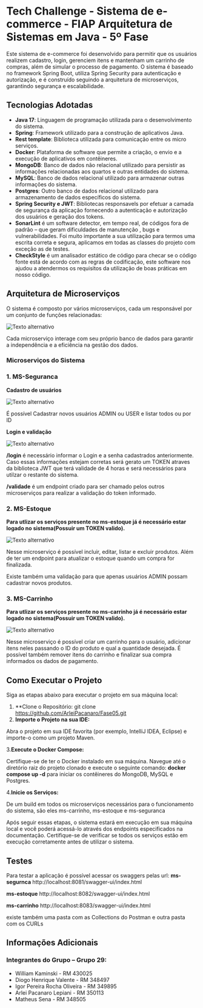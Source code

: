 # Tech Challenge - Sistema de e-commerce - FIAP Arquitetura de Sistemas em Java - 5º Fase

Este sistema de e-commerce foi desenvolvido para permitir que os usuários realizem cadastro, login, gerenciem itens e mantenham um carrinho de compras, além de simular o processo de pagamento.
O sistema é baseado no framework Spring Boot, utiliza Spring Security para autenticação e autorização, e é construído seguindo a arquitetura de microserviços, garantindo segurança e escalabilidade.

## Tecnologias Adotadas

- **Java 17**: Linguagem de programação utilizada para o desenvolvimento do sistema.
- **Spring**: Framework utilizado para a construção de aplicativos Java.
- **Rest template**: Biblioteca utilizada para comunicação entre os micro serviços.
- **Docker**: Plataforma de software que permite a criação, o envio e a execução de aplicativos em contêineres.
- **MongoDB**: Banco de dados não relacional utilizado para persistir as informações relacionadas aos quartos e outras entidades do sistema.
- **MySQL**: Banco de dados relacional utilizado para armazenar outras informações do sistema.
- **Postgres**: Outro banco de dados relacional utilizado para armazenamento de dados específicos do sistema.
- **Spring Security e JWT**: Bibliotecas responsavels por efetuar a camada de segurança da aplicação fornecendo a autenticação e autorização dos usuários e geração dos tokens.
- **SonarLint** é um software detector, em tempo real, de códigos fora de padrão – que geram dificuldades de manutenção , bugs e vulnerabilidades. Foi muito importante a sua utilização para termos uma escrita correta e segura, aplicamos em todas as classes do projeto com exceção as de testes.
- **CheckStyle** é um analisador estático de código para checar se o código fonte está de acordo com as regras de codificação, este software nos ajudou a atendermos os requisitos da utilização de boas práticas em nosso código.
## Arquitetura de Microserviços

O sistema é composto por vários microserviços, cada um responsável por um conjunto de funções relacionadas:

![Texto alternativo](doc/img/modelagem.png)

Cada microserviço interage com seu próprio banco de dados para garantir a independência e a eficiência na gestão dos dados.

### Microserviços do Sistema

### 1. MS-Seguranca

**Cadastro de usuários**

![Texto alternativo](doc/img/users.png)

É possível Cadastrar novos usuários ADMIN ou USER e listar todos ou por ID

**Login e validação**

![Texto alternativo](doc/img/auth.png)

**/login**  é necessário informar o Login e a senha cadastrados anteriormente. Caso essas informações estejam corretas será gerato um TOKEN atraves da biblioteca JWT que terá validade de 4 horas e será necessários para utilzar o restante do sistema.

**/validade** é um endpoint criado para ser chamado pelos outros microserviços para realizar a validação do token informado.

### 2. MS-Estoque
**Para utlizar os serviços presente no ms-estoque já é necessário estar logado no sistema(Possuir um TOKEN valido).**

![Texto alternativo](doc/img/produtos.png)

Nesse microserviço é possível incluir, editar, listar e excluir produtos. Além de ter um endpoint para atualizar o estoque quando um compra for finalizada.

Existe também uma validação para que apenas usuários ADMIN possam cadastrar novos produtos.

### 3. MS-Carrinho
**Para utlizar os serviços presente no ms-carrinho já é necessário estar logado no sistema(Possuir um TOKEN valido).**

![Texto alternativo](doc/img/carrinho.png)

Nesse microserviço é possível criar um carrinho para o usuário, adicionar itens neles passando o ID do produto e qual a quantidade desejada. É possível também remover itens do carrinho e finalizar sua compra informados os dados de pagamento.

## Como Executar o Projeto

Siga as etapas abaixo para executar o projeto em sua máquina local:

1. **Clone o Repositório: git clone https://github.com/ArleiPacanaro/Fase05.git
2. **Importe o Projeto na sua IDE:**

Abra o projeto em sua IDE favorita (por exemplo, IntelliJ IDEA, Eclipse) e importe-o como um projeto Maven.

3.**Execute o Docker Compose:**

Certifique-se de ter o Docker instalado em sua máquina. Navegue até o diretório raiz do projeto clonado e execute o seguinte comando: **docker compose up -d** para iniciar os contêineres do MongoDB, MySQL e Postgres.

4.**Inicie os Serviços:**

De um build em todos os microserviços necessários para o funcionamento do sistema, são eles ms-carrinho, ms-estoque e ms-seguranca

Após seguir essas etapas, o sistema estará em execução em sua máquina local e você poderá acessá-lo através dos endpoints especificados na documentação. Certifique-se de verificar se todos os serviços estão em execução corretamente antes de utilizar o sistema.

## Testes

Para testar a aplicação é possível acessar os swaggers pelas url: 
**ms-segurnca** http://localhost:8081/swagger-ui/index.html 

**ms-estoque**  http://localhost:8082/swagger-ui/index.html

**ms-carrinho**  http://localhost:8083/swagger-ui/index.html

existe também uma pasta com as Collections do Postman e outra pasta com os CURLs

## Informações Adicionais

### Integrantes do Grupo – Grupo 29:

- William Kaminski - RM 430025
- Diogo Henrique Valente - RM 348497
- Igor Pereira Rocha Oliveira - RM 349895
- Arlei Pacanaro Lepiani - RM 350113
- Matheus Sena - RM 348505
